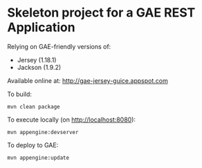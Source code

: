 Skeleton project for a GAE REST Application
=

Relying on GAE-friendly versions of:

* Jersey (1.18.1)
* Jackson (1.9.2)

Available online at: <http://gae-jersey-guice.appspot.com> 

To build:

	mvn clean package
	
To execute locally (on <http://localhost:8080>):

	mvn appengine:devserver

To deploy to GAE:

	mvn appengine:update

